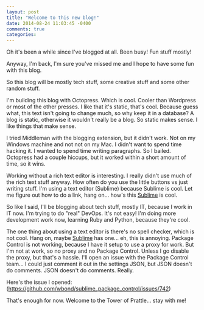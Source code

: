 ```yaml
---
layout: post
title: "Welcome to this new blog!"
date: 2014-08-24 11:03:45 -0400
comments: true
categories: 
---
```

Oh it's been a while since I've blogged at all. Been busy! Fun stuff mostly!

Anyway, I'm back, I'm sure you've missed me and I hope to have some fun with this blog.

So this blog will be mostly tech stuff, some creative stuff and some other random stuff.

I'm building this blog with Octopress. Which is cool. Cooler than Wordpress or most of the other presses. I like that it's static, that's cool. Because guess what, this text isn't going to change much, so why keep it in a database? A blog is static, otherwise it wouldn't really be a blog. So static makes sense. I like things that make sense.

I tried Middleman with the blogging extension, but it didn't work. Not on my Windows machine and not not on my Mac. I didn't want to spend time hacking it. I wanted to spend time writing paragraphs. So I bailed. Octopress had a couple hiccups, but it worked within a short amount of time, so it wins.

Working without a rich text editor is interesting. I really didn't use much of the rich text stuff anyway. How often do you use the little buttons vs just writing stuff. I'm using a text editor (Sublime) because Sublime is cool. Let me figure out how to do a link, hang on... how's this [Sublime](http://www.sublimetext.com/) is cool.

So like I said, I'll be blogging about tech stuff, mostly IT, because I work in IT now. I'm trying to do "real" DevOps. It's not easy! I'm doing more development work now, learning Ruby and Python, because they're cool.

The one thing about using a text editor is there's no spell checker, which is not cool. Hang on, maybe [Sublime](http://sublimetext.com/) has one... eh, this is annoying. Package Control is not working, because I have it setup to use a proxy for work. But I'm not at work, so no proxy and no Package Control. Unless I go disable the proxy, but that's a hassle. I'll open an issue with the Package Control team... I could just comment it out in the settings JSON, but JSON doesn't do comments. JSON doesn't do comments. Really.

Here's the issue I opened: (https://github.com/wbond/sublime_package_control/issues/742)

That's enough for now. Welcome to the Tower of Prattle... stay with me!
